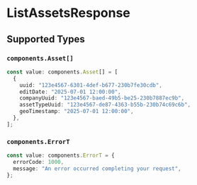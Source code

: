 # ListAssetsResponse


## Supported Types

### `components.Asset[]`

```typescript
const value: components.Asset[] = [
  {
    uuid: "123e4567-6301-4def-b677-230b7fe30cdb",
    editDate: "2025-07-01 12:00:00",
    companyUuid: "123e4567-baed-49b5-be25-230b7887ec9b",
    assetTypeUuid: "123e4567-de87-4363-b55b-230b74c69c6b",
    geoTimestamp: "2025-07-01 12:00:00",
  },
];
```

### `components.ErrorT`

```typescript
const value: components.ErrorT = {
  errorCode: 1000,
  message: "An error occurred completing your request",
};
```

